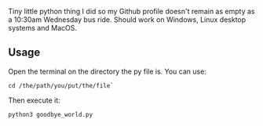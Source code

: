 Tiny little python thing I did so my Github profile doesn't remain as empty as a 10:30am Wednesday bus ride. Should work on Windows, Linux desktop systems and MacOS.

## Usage

Open the terminal on the directory the py file is. You can use:
```
cd /the/path/you/put/the/file`
```

Then execute it:
```
python3 goodbye_world.py
```